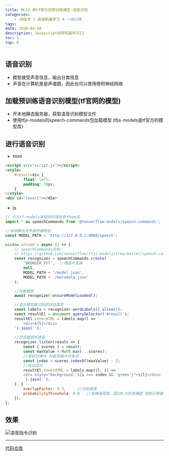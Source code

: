 ```yaml
---
title: ML13 用tf官方的预训练模型-语音识别
categories:
    - 10技术 | 前端机器学习 # 一级分类
tags:
date: 2020-04-28
description: Javascript玩转机器学习13
toc: 1
top: 0
---
```


## 语音识别
- 模型接受声音信息，输出分类信息
- 声音在计算机里是声谱图，因此也可以使用卷积神经网络

## 加载预训练语音识别模型(tf官网的模型)
- 开本地静态服务器，获取语音识别模型文件
- 使用tfjs-models的speech-commands包加载模型
(tfjs-models是tf官方的模型库)

## 进行语音识别
- html
```html
<script src="script.js"></script>
<style>
    #result>div {
        float: left;
        padding: 20px;
    }
</style>
<div id="result"></div>
```

- js
```javascript
// 引入tf-models库提供的语音命令npm包
import * as speechCommands from '@tensorflow-models/speech-commands';

//本地静态文件服务器地址
const MODEL_PATH = 'http://127.0.0.1:8080/speech';

window.onload = async () => {
	// speechCommands文档：
	// https://github.com/tensorflow/tfjs-models/tree/master/speech-commands
    const recognizer = speechCommands.create(
        'BROWSER_FFT',	//傅里叶变换
        null,
        MODEL_PATH + '/model.json',
        MODEL_PATH + '/metadata.json'
    );

	//加载模型
    await recognizer.ensureModelLoaded();

	//显示模型能识别的语音类型
    const labels = recognizer.wordLabels().slice(2);
    const resultEl = document.querySelector('#result');
    resultEl.innerHTML = labels.map(l => `
        <div>${l}</div>
	`).join('');
	
	//浏览器监听语音
    recognizer.listen(result => {
        const { scores } = result;
		const maxValue = Math.max(...scores);
		//拿到分类中 可能性最大的单词
		const index = scores.indexOf(maxValue) - 2;
		//突出显示
        resultEl.innerHTML = labels.map((l, i) => `
        <div style="background: ${i === index && 'green'}">${l}</div>
        `).join('');
    }, {
        overlapFactor: 0.3,		//识别频率
        probabilityThreshold: 0.9	//准确度阈值，超过0.9的准确度 就执行参数一的函数
    });
};
```

## 效果
![语音指令识别](/images/ai/003.gif)

---
[代码仓库](https://github.com/scarsu/js-ml.git)